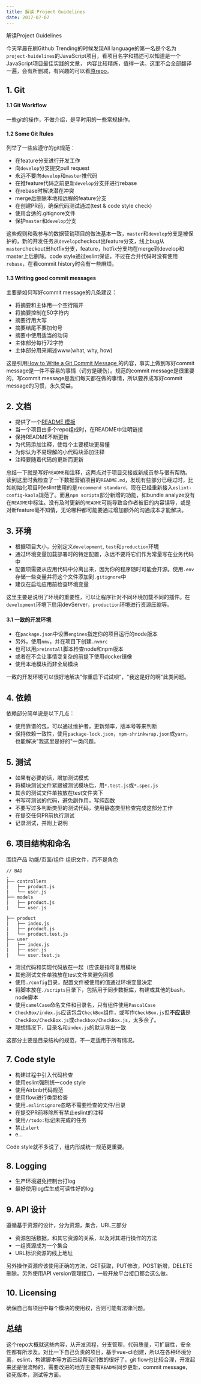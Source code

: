 ```yaml
---
title: 解读 Project Guidelines
date: 2017-07-07
---
```


解读Project Guidelines

今天早晨在刷Github Trending的时候发现All language的第一名是个名为`project-huidelines`的JavaScript项目，看项目名字和描述可以知道是一个JavaScript项目最佳实践的文章，	内容比较精炼，值得一读。这里不会全部翻译一遍，会有所删减，有兴趣的可以看[原repo](https://github.com/wearehive/project-guidelines)。

<!-- more -->

## 1. Git

#### 1.1 Git Workflow
一些git的操作，不做介绍，是平时用的一些常规操作。
#### 1.2 Some Git Rules
列举了一些应遵守的git规范：
- 在feature分支进行开发工作
- 向`develop`分支提交pull request
- 永远不要向`develop`和`master`推代码
- 在推feature代码之前更新`develop`分支并进行rebase
- 在rebase时解决潜在冲突
- merge后删除本地和远程的feature分支
- 在创建PR前，确保代码测试通过(test & code style check)
- 使用合适的.gitignore文件
- 保护`master`和`develop`分支

这些规则和我参与的数据营销项目的做法基本一致，`master`和`develop`分支是被保护的，新的开发任务从`develop`checkout出feature分支，线上bug从`master`checkout出hotfix分支，feature，hotfix分支均在merge到develop和master上后删除。code style通过eslint保证，不过在合并代码时没有使用`rebase`，在看commit history时会有一些麻烦。

#### 1.3 Writing good commit messages
主要是如何写好commit message的几条建议：
- 将摘要和主体用一个空行隔开
- 将摘要控制在50字符内
- 摘要行用大写
- 摘要结尾不要加句号
- 摘要中使用适当的动词
- 主体部分每行72字符
- 主体部分用来阐述www(what, why, how)

这是引用[How to Write a Git Commit Message
](https://chris.beams.io/posts/git-commit/#end)的内容，事实上做到写好commit message是一件不容易的事情（词穷是硬伤）。规范的commit message是很重要的，写commit message是我们每天都在做的事情，所以要养成写好commit message的习惯，永久受益。

## 2. 文档
- 提供了一个[README 模板](https://github.com/wearehive/project-guidelines/blob/master/README.sample.md)
- 当一个项目由多个repo组成时，在README中注明链接
- 保持README不断更新
- 为代码添加注释，使每个主要模块更易懂
- 为你认为不易理解的小代码块添加注释
- 注释要随着代码的更新而更新

总结一下就是写好`README`和注释，这两点对于项目交接或新成员参与很有帮助。读到这里时我检查了一下数据营销项目的`README.md`，发现有些部分已经过时，比如初始化项目时eslint使用的是`recommend standard`，现在已经重新接入`eslint-config-kaola`规范了。而且`npm scripts`部分新增的功能，如bundle analyze没有在`README`中标注。没有及时更新的`README`可能导致合作者被旧的内容误导，或是对新feature毫不知情，无论哪种都可能要通过增加额外的沟通成本才能解决。

## 3. 环境
- 根据项目大小，分别定义`development`, `test`和`production`环境
- 通过环境变量加载部署时的特定配置，永远不要将它们作为常量写在业务代码中
- 配置项需要从应用代码中分离出来，因为你的程序随时可能会开源。使用`.env`存储一些变量并将这个文件添加到`.gitignore`中
- 建议在启动应用前检查环境变量

这里主要是说明了环境的重要性，可以让程序针对不同环境加载不同的插件。在`development`环境下启用devServer，`production`环境进行资源压缩等。

#### 3.1 一致的开发环境
- 在`package.json`中设置`engines`指定你的项目运行的node版本
- 另外，使用`nmv`，并在项目下创建`.nvmrc`
- 也可以用`preinstall`脚本检查node和npm版本
- 或者在不会让事情变复杂的前提下使用docker镜像
- 使用本地模块而非全局模块

一致的开发环境可以很好地解决"你重启下试试呗"，"我这是好的啊"此类问题。

## 4. 依赖
依赖部分简单说是以下几点：
- 使用靠谱的包，可以通过维护者，更新频率，版本号等来判断
- 保持依赖一致性，使用`package-lock.json`，`npm-shrinkwrap.json`或`yarn`，也能解决"我这里是好的"一类问题。

## 5. 测试
- 如果有必要的话，增加测试模式
- 将模块测试文件紧跟被测试模块后，用`*.test.js`或`*.spec.js`
- 其余的测试文件单独放在test文件夹下
- 书写可测试的代码，避免副作用，写纯函数
- 不要写过多判断类型的测试代码，使用静态类型检查完成这部分工作
- 在提交任何PR前执行测试
- 记录测试，并附上说明

## 6. 项目结构和命名
围绕产品 功能/页面/组件 组织文件，而不是角色

```
// BAD
.
├── controllers
|   ├── product.js
|   └── user.js
├── models
|   ├── product.js
|   └── user.js

```

```
├── product
|   ├── index.js
|   ├── product.js
|   └── product.test.js
├── user
|   ├── index.js
|   ├── user.js
|   └── user.test.js
```

- 测试代码和实现代码放在一起（应该是指可复用模块
- 其他测试文件单独放在test文件夹避免困惑
- 使用`./config`目录，配置文件被使用的值通过环境变量决定
- 将脚本放在`./scripts`目录下，包括用于同步数据库，构建或其他的bash，node脚本
- 使用`camelCase`命名文件和目录名，只有组件使用`PascalCase`
- `CheckBox/index.js`应该包含`CheckBox`组件，或写作`CheckBox.js`但**不应该**是`CheckBox/CheckBox.js`或`checkbox/CheckBox.js`，太多余了。
- 理想情况下，目录名和`index.js`的默认导出一致

这部分主要是目录结构的规范，不一定适用于所有情况。

## 7. Code style
- 构建过程中引入代码检查
- 使用eslint强制统一code style
- 使用Airbnb代码规范
- 使用flow进行类型检查
- 使用`.eslintignore`忽略不需要检查的文件/目录
- 在提交PR前移除所有禁止eslint的注释
- 使用`//todo:`标记未完成的任务
- 禁止`alert`
- e...

Code style就不多说了，组内形成统一规范更重要。

## 8. Logging
- 生产环境避免控制台打log
- 最好使用log库生成可读性好的log

## 9. API 设计
遵循基于资源的设计，分为资源，集合，URL三部分
- 资源包括数据，和其它资源的关系，以及对其进行操作的方法
- 一组资源成为一个集合
- URL标识资源的线上地址

另外操作资源应该使用正确的方法，GET获取，PUT修改，POST新增，DELETE删除。另外使用API version管理接口，一般开放平台接口都会这么做。

## 10. Licensing
确保自己有项目中每个模块的使用权，否则可能有法律问题。

## 总结
这个repo大概就这些内容，从开发流程，分支管理，代码质量，可扩展性，安全性都有所涉及。对比一下自己负责的项目，基于vue-cli创建，所以在各种环境分离，eslint，构建脚本等方面已经帮我们做的很好了，git flow也比较合理，开发起来还是很流畅的，需要改进的地方主要有`README`同步更新，commit message，锁死版本，测试等方面。


